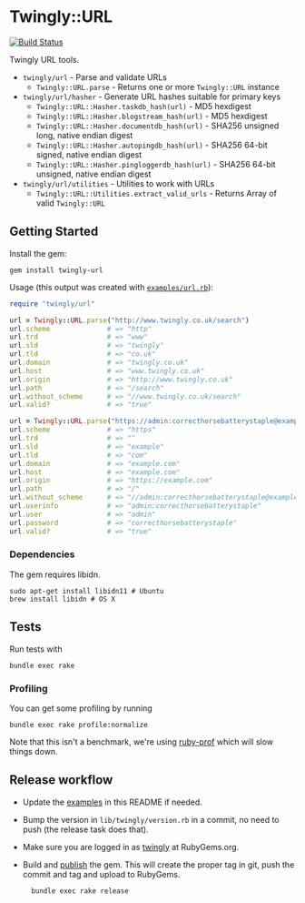 # Twingly::URL

[![Build Status](https://travis-ci.org/twingly/twingly-url.svg?branch=master)](https://travis-ci.org/twingly/twingly-url)

Twingly URL tools.

* `twingly/url` - Parse and validate URLs
    * `Twingly::URL.parse` - Returns one or more `Twingly::URL` instance
* `twingly/url/hasher` - Generate URL hashes suitable for primary keys
    * `Twingly::URL::Hasher.taskdb_hash(url)` - MD5 hexdigest
    * `Twingly::URL::Hasher.blogstream_hash(url)` - MD5 hexdigest
    * `Twingly::URL::Hasher.documentdb_hash(url)` - SHA256 unsigned long, native endian digest
    * `Twingly::URL::Hasher.autopingdb_hash(url)` - SHA256 64-bit signed, native endian digest
    * `Twingly::URL::Hasher.pingloggerdb_hash(url)` - SHA256 64-bit unsigned, native endian digest
* `twingly/url/utilities` - Utilities to work with URLs
    * `Twingly::URL::Utilities.extract_valid_urls` - Returns Array of valid `Twingly::URL`

## Getting Started

Install the gem:

    gem install twingly-url

Usage (this output was created with [`examples/url.rb`][examples]):

```ruby
require "twingly/url"

url = Twingly::URL.parse("http://www.twingly.co.uk/search")
url.scheme              # => "http"
url.trd                 # => "www"
url.sld                 # => "twingly"
url.tld                 # => "co.uk"
url.domain              # => "twingly.co.uk"
url.host                # => "www.twingly.co.uk"
url.origin              # => "http://www.twingly.co.uk"
url.path                # => "/search"
url.without_scheme      # => "//www.twingly.co.uk/search"
url.valid?              # => "true"

url = Twingly::URL.parse("https://admin:correcthorsebatterystaple@example.com/")
url.scheme              # => "https"
url.trd                 # => ""
url.sld                 # => "example"
url.tld                 # => "com"
url.domain              # => "example.com"
url.host                # => "example.com"
url.origin              # => "https://example.com"
url.path                # => "/"
url.without_scheme      # => "//admin:correcthorsebatterystaple@example.com/"
url.userinfo            # => "admin:correcthorsebatterystaple"
url.user                # => "admin"
url.password            # => "correcthorsebatterystaple"
url.valid?              # => "true"
```

### Dependencies

The gem requires libidn.

    sudo apt-get install libidn11 # Ubuntu
    brew install libidn # OS X

## Tests

Run tests with

    bundle exec rake

### Profiling

You can get some profiling by running

    bundle exec rake profile:normalize

Note that this isn't a benchmark, we're using [ruby-prof] which will slow things down.

## Release workflow

* Update the [examples] in this README if needed.

* Bump the version in `lib/twingly/version.rb` in a commit, no need to push (the release task does that).

* Make sure you are logged in as [twingly][twingly-rubygems] at RubyGems.org.

* Build and [publish](http://guides.rubygems.org/publishing/) the gem. This will create the proper tag in git, push the commit and tag and upload to RubyGems.

        bundle exec rake release

[twingly-rubygems]: https://rubygems.org/profiles/twingly
[ruby-prof]: http://ruby-prof.rubyforge.org/
[examples]: examples/url.rb
